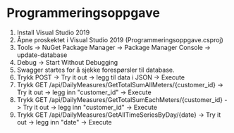 # Programmeringsoppgave

1) Install Visual Studio 2019
2) Åpne proskektet i Visual Studio 2019 (Programmeringsoppgave.csproj)
3) Tools -> NuGet Package Manager -> Package Manager Console -> update-database
4) Debug -> Start Without Debugging 
5) Swagger startes for å sjekke forespørsler til database. 
6) Trykk POST -> Try it out -> legg til data i JSON -> Execute 
7) Trykk GET /api/DailyMeasures/GetTotalSumAllMeters/{customer_id}  -> Try it out -> legg inn "customer_id" -> Execute 
8) Trykk GET /api/DailyMeasures/GetTotalSumEachMeters/{customer_id}  -> Try it out -> legg inn "customer_id" -> Execute 
9) Trykk GET /api/DailyMeasures/GetAllTimeSeriesByDay/{date}  -> Try it out -> legg inn "date" -> Execute 
